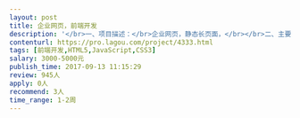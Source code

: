```yaml
---                
layout: post       
title: 企业网页，前端开发           
description: '</br>一、项目描述：</br>企业网页，静态长页面，</br></br>二、主要功能点：</br>Responsive website, 动态图片轮播，动态折叠展开内容信息，简单链接，中英文版本切换，</br></br>三、人员要求：</br>1、前端开发，做过多频 responsive . </br>四、时间要求：</br>9月18日上线</br>'     
contenturl: https://pro.lagou.com/project/4333.html      
tags: [前端开发,HTML5,JavaScript,CSS3]            
salary: 3000-5000元          
publish_time: 2017-09-13 11:15:29         
review: 945人                   
apply: 0人                   
recommend: 3人                   
time_range: 1-2周              
---                 
```

